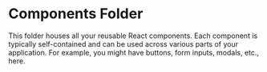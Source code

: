 # Components Folder

This folder houses all your reusable React components. Each component is typically self-contained and can be used across various parts of your application. For example, you might have buttons, form inputs, modals, etc., here.
